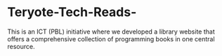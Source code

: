 # Teryote-Tech-Reads-
This is an ICT (PBL) initiative where we developed a library website that offers a comprehensive collection of programming books in one central resource.
